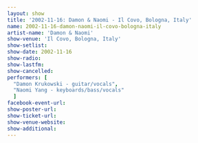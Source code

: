 ```yaml
---
layout: show
title: '2002-11-16: Damon & Naomi - Il Covo, Bologna, Italy'
name: 2002-11-16-damon-naomi-il-covo-bologna-italy
artist-name: 'Damon & Naomi'
show-venue: 'Il Covo, Bologna, Italy'
show-setlist: 
show-date: 2002-11-16
show-radio: 
show-lastfm: 
show-cancelled: 
performers: [
  "Damon Krukowski - guitar/vocals",
  "Naomi Yang - keyboards/bass/vocals"
  ]
facebook-event-url: 
show-poster-url: 
show-ticket-url: 
show-venue-website: 
show-additional: 
---
```



